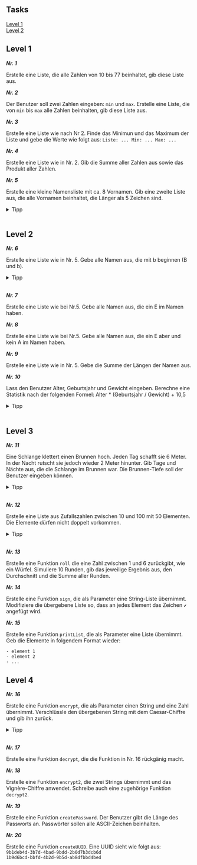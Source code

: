 ## Tasks

[Level 1](#level-1)  
[Level 2](#level-2)  

## Level 1

***Nr. 1***

Erstelle eine Liste, die alle Zahlen von 10 bis 77 beinhaltet, gib diese Liste aus.

***Nr. 2***

Der Benutzer soll zwei Zahlen eingeben: `min` und `max`. Erstelle eine Liste, die von `min` bis `max` alle Zahlen beinhalten, gib diese Liste aus.

***Nr. 3***

Erstelle eine Liste wie nach Nr 2. Finde das Minimun und das Maximum der Liste und gebe die Werte wie folgt aus: `Liste: ... Min: ... Max: ...`

***Nr. 4***

Erstelle eine Liste wie in Nr. 2. Gib die Summe aller Zahlen aus sowie das Produkt aller Zahlen.

***Nr. 5***

Erstelle eine kleine Namensliste mit ca. 8 Vornamen. Gib eine zweite Liste aus, die alle Vornamen beinhaltet, die Länger als 5 Zeichen sind.
<details> 
  <summary>Tipp</summary>
   Um die Länge eines Strings zu bekommen, benutze len(string). Dies ist möglich, weil ein String gleichzeitig eine Liste von einzelnen Zeichen ist und man len(liste) machen kann.
</details>
<br>

## Level 2

***Nr. 6***

Erstelle eine Liste wie in Nr. 5. Gebe alle Namen aus, die mit b beginnen (B und b).
<details> 
  <summary>Tipp</summary>
   Hast du einen String, ist dieser gleichzeitig eine Liste aus Zeichen. Mit list[0] erhälst du das erste Element einer Liste, du kannst also string[0] nutzen, um den ersten Buchstaben zu vergleichen.
</details>
<br>

***Nr. 7***

Erstelle eine Liste wie bei Nr.5. Gebe alle Namen aus, die ein E im Namen haben.

***Nr. 8***

Erstelle eine Liste wie bei Nr.5. Gebe alle Namen aus, die ein E aber und kein A im Namen haben.

***Nr. 9***

Erstelle eine Liste wie in Nr. 5. Gebe die Summe der Längen der Namen aus.

***Nr. 10***

Lass den Benutzer Alter, Geburtsjahr und Gewicht eingeben. Berechne eine Statistik nach der folgenden Formel: Alter * (Geburtsjahr / Gewicht) + 10,5

<details>
  <summary>Tipp</summary>
   Beim Programmieren schreibt man Kommazahlen mit Punkt statt mit Komma. 10,5 muss also zu 10.5 geändert werden, damit die Formel berechnet werden kann.
</details>
<br>

## Level 3

***Nr. 11***

Eine Schlange klettert einen Brunnen hoch. Jeden Tag schafft sie 6 Meter. In der Nacht rutscht sie jedoch wieder 2 Meter hinunter. Gib Tage und Nächte aus, die die Schlange im Brunnen war. Die Brunnen-Tiefe soll der Benutzer eingeben können.

<details>
  <summary>Tipp</summary>
   Nutze eine While-Schleife
</details>
<br>

***Nr. 12***

Erstelle eine Liste aus Zufallszahlen zwischen 10 und 100 mit 50 Elementen. Die Elemente dürfen nicht doppelt vorkommen.

<details>
  <summary>Tipp</summary>
   Nutze eine While-Schleife
</details>
<br>

***Nr. 13***

Erstelle eine Funktion `roll` die eine Zahl zwischen 1 und 6 zurückgibt, wie ein Würfel. Simuliere 10 Runden, gib das jeweilige Ergebnis aus, den Durchschnitt und die Summe aller Runden.

***Nr. 14***

Erstelle eine Funktion `sign`, die als Parameter eine String-Liste übernimmt. Modifiziere die übergebene Liste so, dass an jedes Element das Zeichen `✔` angefügt wird.

***Nr. 15***

Erstelle eine Funktion `printList`, die als Parameter eine Liste übernimmt. Geb die Elemente in folgendem Format wieder:
```
- element 1
- element 2
- ...
```

## Level 4

***Nr. 16***

Erstelle eine Funktion `encrypt`, die als Parameter einen String und eine Zahl übernimmt. Verschlüssle den übergebenen String mit dem Caesar-Chiffre und gib ihn zurück.

<details>
  <summary>Tipp</summary>
    Um den ASCII-Wert eines Zeichens zu bekommen, kannst du in Python ord(zeichen) benutzen. Diese Zahl kannst du addieren. Um von einer Zahl zwischen 1 und 256 das zugehörige ASCII-Zeichen zu bekommen, benutze chr(zahl)
</details>
<br>

***Nr. 17***

Erstelle eine Funktion `decrypt`, die die Funktion in Nr. 16 rückgänig macht.

***Nr. 18***

Erstelle eine Funktion `encrypt2`, die zwei Strings übernimmt und das Vignère-Chiffre anwendet. Schreibe auch eine zugehörige Funktion `decrypt2`.

***Nr. 19***

Erstelle eine Funktion `createPassword`. Der Benutzer gibt die Länge des Passworts an. Passwörter sollen alle ASCII-Zeichen beinhalten.

***Nr. 20***

Erstelle eine Funktion `createUUID`. Eine UUID sieht wie folgt aus:  
`9b1deb4d-3b7d-4bad-9bdd-2b0d7b3dcb6d`  
`1b9d6bcd-bbfd-4b2d-9b5d-ab8dfbbd4bed`